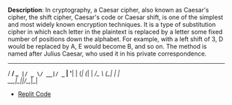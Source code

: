 **Description**: In cryptography, a Caesar cipher, also known as Caesar's cipher, the shift cipher, Caesar's code or Caesar shift, is one of the simplest and most widely known encryption techniques. It is a type of substitution cipher in which each letter in the plaintext is replaced by a letter some fixed number of positions down the alphabet. For example, with a left shift of 3, D would be replaced by A, E would become B, and so on. The method is named after Julius Caesar, who used it in his private correspondence.

                                
  ___ __ _  ___  ___  __ _ _ __ 
 / __/ _` |/ _ \/ __|/ _` | '__|
| (_| (_| |  __/\__ \ (_| | |   
 \___\__,_|\___||___/\__,_|_|   
                                

                                
- [Replit Code](https://replit.com/@MihirMore1/caesar-cipher-4-start#main.py)
